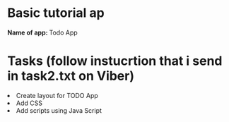 <h1> Basic tutorial ap </h1>
<b> Name of app: </b>  Todo App
<h1> Tasks (follow instucrtion that i send in task2.txt on Viber) </h1>
<li> Create layout for TODO App </li>
<li> Add CSS </li>
<li> Add scripts using Java Script </li>
